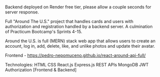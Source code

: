 Backend deployed on Render free tier, please allow a couple seconds for server response. 

Full "Around The U.S." project that handles cards and users with authorization and registration handled by a backend server. A culmination of Practicum Bootcamp's Sprints 4-15.

Around the U.S. is full (MERN) stack web app that allows users to create an account, log in, add, delete, like, and unlike photos and update their avatar.

Frontend - https://pedro-nepomuceno.github.io/react-around-api-full/

Technologies:
HTML
CSS
React.js
Express.js
REST APIs
MongoDB
JWT Authorization
[Frontend & Backend]



